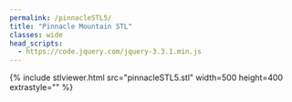 ```yaml
---
permalink: /pinnacleSTL5/
title: "Pinnacle Mountain STL"
classes: wide
head_scripts:
  - https://code.jquery.com/jquery-3.3.1.min.js
---
```


{% include stlviewer.html src="pinnacleSTL5.stl" width=500 height=400 extrastyle="" %}
